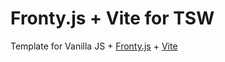 # Fronty.js + Vite for TSW

Template for Vanilla JS + [Fronty.js](https://github.com/lipido/fronty.js) + [Vite](https://vitejs.dev/)